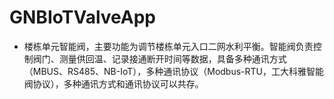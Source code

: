 ﻿# GNBIoTValveApp

- 楼栋单元智能阀，主要功能为调节楼栋单元入口二网水利平衡。智能阀负责控制阀门、测量供回温、记录接通断开时间等数据，具备多种通讯方式（MBUS、RS485、NB-IoT），多种通讯协议（Modbus-RTU，工大科雅智能阀协议），多种通讯方式和通讯协议可以共存。